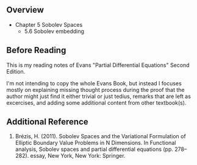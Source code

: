 ## Overview

- Chapter 5 Sobolev Spaces
  - 5.6 Sobolev embedding

## Before Reading
This is my reading notes of Evans "Partial Differential Equations" Second Edition. 

I'm not intending to copy the whole Evans Book, but instead I focuses mostly on explaining missing thought process during the proof that the author might just find it either trivial or just tedius, 
remarks that are left as excercises, and adding some additional content from other textbook(s).

## Additional Reference 

1. Brézis, H. (2011). Sobolev Spaces and the Variational Formulation of Elliptic Boundary Value Problems in N Dimensions. In Functional analysis, Sobolev spaces and partial differential equations (pp. 278–282). essay, New York, New York: Springer. 
